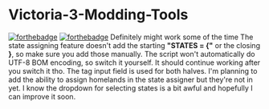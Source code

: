 # Victoria-3-Modding-Tools
[![forthebadge](https://forthebadge.com/images/badges/made-with-out-pants.svg)](https://forthebadge.com) [![forthebadge](https://forthebadge.com/images/badges/works-on-my-machine.svg)](https://forthebadge.com)
Definitely might work some of the time
The state assigning feature doesn't add the starting **"STATES = {"** or the closing **}**, so make sure you add those manually. The script won't automatically do UTF-8 BOM encoding, so switch it yourself. It should continue working after you switch it tho. The tag input field is used for both halves. I'm planning to add the ability to assign homelands in the state assigner but they're not in yet. I know the dropdown for selecting states is a bit awful and hopefully I can improve it soon.